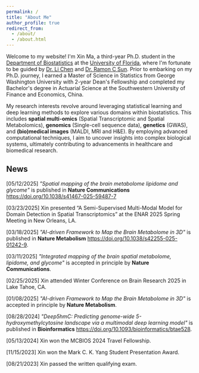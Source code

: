 ```yaml
---
permalink: /
title: "About Me"
author_profile: true
redirect_from: 
  - /about/
  - /about.html
---
```


Welcome to my website! I'm Xin Ma, a third-year Ph.D. student in the [Department of Biostatistics](https://biostat.ufl.edu) at the [University of Florida](https://www.ufl.edu), where I'm fortunate to be guided by [Dr. Li Chen](https://directory.ufhealth.org/chen-li-1/) and [Dr. Ramon C Sun](https://biochem.med.ufl.edu/profile/sun-ramon/). Prior to embarking on my Ph.D. journey, I earned a Master of Science in Statistics from George Washington University with 2-year Dean's Fellowship and completed my Bachelor's degree in Actuarial Science at the Southwestern University of Finance and Economics, China.

My research interests revolve around leveraging statistical learning and deep learning methods to explore various domains within biostatistics. This includes **spatial multi-omics** (Spatial Transcriptomic and Spatial Metabolomics), **genomics** (Single-cell sequence data), **genetics** (GWAS), and **(bio)medical images** (MALDI, MRI and H&E). By employing advanced computational techniques, I aim to uncover insights into complex biological systems, ultimately contributing to advancements in healthcare and biomedical research.

News
------
[05/12/2025] _"Spatial mapping of the brain metabolome lipidome and glycome"_ is published in **Nature Communications** <https://doi.org/10.1038/s41467-025-59487-7>

[03/23/2025] Xin presented “A Semi-Supervised Multi-Modal Model for Domain Detection in Spatial Transcriptomics” at the ENAR 2025 Spring Meeting in New Orleans, LA.

[03/18/2025] _"AI-driven Framework to Map the Brain Metabolome in 3D"_ is published in **Nature Metabolism** <https://doi.org/10.1038/s42255-025-01242-9>.

[03/11/2025] _"Integrated mapping of the brain spatial metabolome, lipidome, and glycome"_ is accepted in principle by **Nature Communications**.

[02/25/2025] Xin attended Winter Conference on Brain Research 2025 in Lake Tahoe, CA.

[01/08/2025] _"AI-driven Framework to Map the Brain Metabolome in 3D"_ is accepted in principle by **Nature Metabolism**.

[08/28/2024] _"Deep5hmC: Predicting genome-wide 5-hydroxymethylcytosine landscape via a multimodal deep learning model"_ is published in **Bioinformatics** <https://doi.org/10.1093/bioinformatics/btae528>.

[05/13/2024] Xin won the MCBIOS 2024 Travel Fellowship.

[11/15/2023] Xin won the Mark C. K. Yang Student Presentation Award.

[08/21/2023] Xin passed the written qualifying exam.
